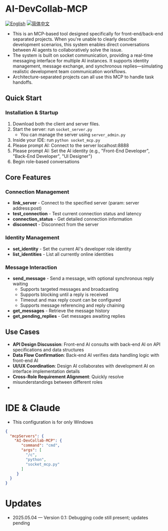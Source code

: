 
# AI-DevCollab-MCP

[![English](https://img.shields.io/badge/English-Click-yellow)](README.md)
[![简体中文](https://img.shields.io/badge/中文文档-点击查看-orange)](docs/README-zh.md)


* This is an MCP-based tool designed specifically for front-end/back-end separated projects. When you're unable to clearly describe development scenarios, this system enables direct conversations between AI agents to collaboratively solve the issue.
* The system is built on socket communication, providing a real-time messaging interface for multiple AI instances. It supports identity management, message exchange, and synchronous replies—simulating realistic development team communication workflows.
* Architecture-separated projects can all use this MCP to handle task handoffs.
## Quick Start

### Installation & Startup
1. Download both the client and server files.
2. Start the server: run `socket_server.py`
   - You can manage the server using `server_admin.py`
3. Inside your IDE: run `python socket_mcp.py`
4. Please prompt AI: Connect to the server localhost:8888
5. Please prompt AI: Set the AI identity (e.g., "Front-End Developer", "Back-End Developer", "UI Designer")
6. Begin role-based conversations

## Core Features

### Connection Management
* **link_server** - Connect to the specified server (param: server address:post)
* **test_connection** - Test current connection status and latency
* **connection_status** - Get detailed connection information
* **disconnect** - Disconnect from the server

### Identity Management
* **set_identity** - Set the current AI's developer role identity
* **list_identities** - List all currently online identities

### Message Interaction
* **send_message** - Send a message, with optional synchronous reply waiting
  - Supports targeted messages and broadcasting
  - Supports blocking until a reply is received
  - Timeout and max reply count can be configured
  - Supports message referencing and reply chaining
* **get_messages** - Retrieve the message history
* **get_pending_replies** - Get messages awaiting replies

## Use Cases

* **API Design Discussion**: Front-end AI consults with back-end AI on API specifications and data structures
* **Data Flow Confirmation**: Back-end AI verifies data handling logic with front-end AI
* **UI/UX Coordination**: Design AI collaborates with development AI on interface implementation details
* **Cross-Role Requirement Alignment**: Quickly resolve misunderstandings between different roles
* 
# IDE & Claude
* This configuration is for only Windows
```json
{
  "mcpServers": {
    "AI-DevCollab-MCP": {
       "command": "cmd",
       "args": [
         "/c",
         "python",
         "socket_mcp.py"
       ]
     }
  }
}
```

# Updates

* 2025.05.04 — Version 0.1: Debugging code still present; updates pending
